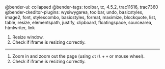 @bender-ui: collapsed
@bender-tags: toolbar, tc, 4.5.2, trac11616, trac7360
@bender-ckeditor-plugins: wysiwygarea, toolbar, undo, basicstyles, image2, font, stylescombo, basicstyles, format, maximize, blockquote, list, table, resize, elementspath, justify, clipboard, floatingspace, sourcearea, htmlwriter, link

1. Resize window.
2. Check if iframe is resizing correctly.

------------------

1. Zoom in and zoom out the page (using `ctrl` + `+` or mouse wheel).
2. Check if iframe is resizing correctly.
